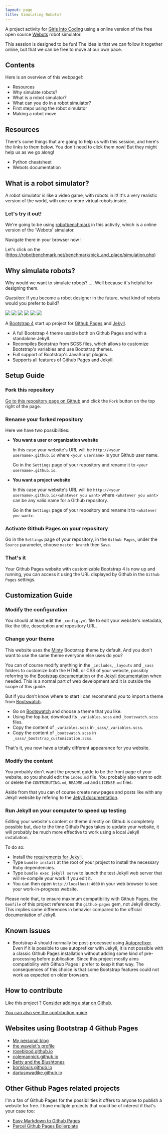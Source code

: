 ```yaml
---
layout: page
title: Simulating Robots! 
---
```


A project activity for [Girls Into Coding](https://www.girlsintocoding.com/) using a online version of the free open source [Webots](https://www.cyberbotics.com/) robot simulator.

This session is designed to be fun! The idea is that we can follow it together online, but that we can be free to move at our own pace.

## Contents
Here is an overview of this webpage!:

* Resources
* Why simulate robots?
* What is a robot simulator?
* What can you do in a robot simulator?
* First steps using the robot simulator
* Making a robot move

## Resources
There's some things that are going to help us with this session, and here's the links to them below. You don't need to click them now! But they might help us as we go along!

* Python cheatsheet
* Webots documentation

## What is a robot simulator?

A robot simulator is like a video game, with robots in it! It's a very realistic version of the world, with one or more virtual robots inside.

### Let's try it out!

We're going to be using [robotbenchmark](https://www.cyberbotics.com/) in this activity, which is a online version of the 'Webots' simulator. 

Navigate there in your browser now !

Let's click on the (https://robotbenchmark.net/benchmark/pick_and_place/simulation.php)

## Why simulate robots?

Why would we want to simulate robots? .... Well because it's helpful for designing them.

*Question:* If you become a robot designer in the future, what kind of robots would you prefer to build?

[![](https://api.gh-polls.com/poll/01EEGW8S2A8MZSB06RH6Q7HWV9/Social%20robots)](https://api.gh-polls.com/poll/01EEGW8S2A8MZSB06RH6Q7HWV9/Social%20robots/vote)
[![](https://api.gh-polls.com/poll/01EEGW8S2A8MZSB06RH6Q7HWV9/Flying%20robots)](https://api.gh-polls.com/poll/01EEGW8S2A8MZSB06RH6Q7HWV9/Flying%20robots/vote)
[![](https://api.gh-polls.com/poll/01EEGW8S2A8MZSB06RH6Q7HWV9/Swarms%20of%20robots)](https://api.gh-polls.com/poll/01EEGW8S2A8MZSB06RH6Q7HWV9/Swarms%20of%20robots/vote)
[![](https://api.gh-polls.com/poll/01EEGW8S2A8MZSB06RH6Q7HWV9/Medical%20robots)](https://api.gh-polls.com/poll/01EEGW8S2A8MZSB06RH6Q7HWV9/Medical%20robots/vote)
[![](https://api.gh-polls.com/poll/01EEGW8S2A8MZSB06RH6Q7HWV9/Soft%2C%20animal-like%20robots)](https://api.gh-polls.com/poll/01EEGW8S2A8MZSB06RH6Q7HWV9/Soft%2C%20animal-like%20robots/vote)
[![](https://api.gh-polls.com/poll/01EEGW8S2A8MZSB06RH6Q7HWV9/Self%20driving%20robots)](https://api.gh-polls.com/poll/01EEGW8S2A8MZSB06RH6Q7HWV9/Self%20driving%20robots/vote)




A [Bootstrap 4](https://getbootstrap.com/) start up project for [Github Pages](https://pages.github.com/) and [Jekyll](https://jekyllrb.com/).

* A full Bootstrap 4 theme usable both on Github Pages and with a standalone Jekyll.
* Recompiles Bootstrap from SCSS files, which allows to customize Bootstrap's variables and use Bootstrap themes.
* Full support of Bootstrap's JavaScript plugins.
* Supports all features of Github Pages and Jekyll.

## Setup Guide

### Fork this repository

[Go to this repository page on Github](https://github.com/nicolas-van/bootstrap-4-github-pages) and click the `Fork` button on the top right of the page.

### Rename your forked repository

Here we have two possibilities:

* **You want a user or organization website**

  In this case your website's URL will be `http://<your username>.github.io` where `<your username>` is your Github user name.

  Go in the `Settings` page of your repository and rename it to `<your username>.github.io`.

* **You want a project website**

  In this case your website's URL will be `http://<your username>.github.io/<whatever you want>` where `<whatever you want>` can be any valid name for a Github repository.

  Go in the `Settings` page of your repository and rename it to `<whatever you want>`.

### Activate Github Pages on your repository

Go in the `Settings` page of your repository, in the `Github Pages`, under the `Source` parameter, choose `master branch` then `Save`.

### That's it

Your Github Pages website with customizable Bootstrap 4 is now up and running, you can access it using the URL displayed by Github in the `Github Pages` settings.

## Customization Guide

### Modify the configuration

You should at least edit the `_config.yml` file to edit your website's metadata, like the title, description and repository URL.

### Change your theme

This website uses the [Minty](https://bootswatch.com/minty/) Bootstrap theme by default. And you don't want to use the same theme everyone else uses do you?

You can of course modify anything in the `_includes`, `_layouts` and `_sass` folders to customize both the HTML or CSS of your website, possibly referring to the [Bootstrap documentation](https://getbootstrap.com/) or the [Jekyll documentation](https://jekyllrb.com/) when needed. This is a normal part of web development and it is outside the scope of this guide.

But if you don't know where to start I can recommend you to import a theme from [Bootswatch](https://bootswatch.com/).

* Go on [Bootswatch](https://bootswatch.com/) and choose a theme that you like.
* Using the top bar, download its `_variables.scss` and `_bootswatch.scss` files.
* Copy the content of `_variables.scss` in `_sass/_variables.scss`.
* Copy the content of `_bootswatch.scss` in `_sass/_bootstrap_customization.scss`.

That's it, you now have a totally different appearance for you website.

### Modify the content

You probably don't want the present guide to be the front page of your website, so you should edit the `index.md` file. You probably also want to edit or delete the `CONTRIBUTING.md`, `README.md` and `LICENSE.md` files.

Aside from that you can of course create new pages and posts like with any Jekyll website by refering to the [Jekyll documentation](https://jekyllrb.com/).

### Run Jekyll on your computer to speed up testing

Editing your website's content or theme directly on Github is completely possible but, due to the time Github Pages takes to update your website, it will probably be much more effective to work using a local Jekyll installation.

To do so:

* Install the [requirements for Jekyll](https://jekyllrb.com/docs/installation/).
* Type `bundle install` at the root of your project to install the necessary Ruby dependencies.
* Type `bundle exec jekyll serve` to launch the test Jekyll web server that will re-compile your work if you edit it.
* You can then open `http://localhost:4000` in your web browser to see your work-in-progress website.

Please note that, to ensure maximum compatibility with Github Pages, the `Gemfile` of this project references the `github-pages` gem, not Jekyll directly. This implies some differences in behavior compared to the official documentation of Jekyll.

## Known issues

* Bootstrap 4 should normally be post-processed using [Autoprefixer](https://github.com/postcss/autoprefixer). Even if it is possible to use autoprefixer with Jekyll, it is not possible with a classic Github Pages installation without adding some kind of pre-processing before publication. Since this project mostly aims compatibility with Github Pages I prefer to keep it that way. The consequences of this choice is that some Bootstrap features could not work as expected on older browsers.

## How to contribute

Like this project ? [Consider adding a star on Github](https://github.com/nicolas-van/bootstrap-4-github-pages).

[You can also see the contribution guide](https://github.com/nicolas-van/bootstrap-4-github-pages/blob/master/CONTRIBUTING.md).

## Websites using Bootstrap 4 Github Pages

* [My personal blog](https://nicolas-van.github.io/)
* [the wavelet's profile](https://thewavelet.github.io/)
* [roseblood.github.io](https://roseleblood.github.io/)
* [colemannick.github.io](https://colemannick.github.io/)
* [Betty and the Blushtones](http://bettyandtheblushtones.co.uk/)
* [borislouis.github.io](https://borislouis.github.io/)
* [dariusnwadike.github.io](https://dariusnwadike.github.io/)

## Other Github Pages related projects

I'm a fan of Github Pages for the possibilities it offers to anyone to publish a website for free. I have multiple projects that could be of interest if that's your case too:

* [Easy Markdown to Github Pages](https://nicolas-van.github.io/easy-markdown-to-github-pages/)
* [Parcel Github Pages Boilerplate](https://github.com/nicolas-van/parcel-github-pages-boilerplate)

